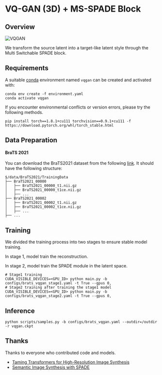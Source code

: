 # VQ-GAN (3D) + MS-SPADE Block

## Overview

![VQGAN](/asset/VQGAN.jpg)

We transform the source latent into a target-like latent style through the Multi Switchable SPADE block.



## Requirements

A suitable [conda](https://conda.io/) environment named `vqgan` can be created and activated with:

```
conda env create -f environment.yaml
conda activate vqgan
```

If you encounter environmental conflicts or version errors, please try the following methods.

```
pip install torch==1.8.1+cu111 torchvision==0.9.1+cu111 -f https://download.pytorch.org/whl/torch_stable.html
```



## Data Preparation

#### BraTS 2021

You can download the BraTS2021 dataset from the following [link](https://www.synapse.org/#!Synapse:syn25829067/wiki/610863 ). It should have the following structure:

```
$/data/BraTS2021/TrainingData
├── BraTS2021_00000
│   ├── BraTS2021_00000_t1.nii.gz
│   ├── BraTS2021_00000_t1ce.nii.gz
│   ├── ...
├── BraTS2021_00002
│   ├── BraTS2021_00002_t1.nii.gz
│   ├── BraTS2021_00002_t1ce.nii.gz
│   ├── ...
├── ...
```



## Training

We divided the training process into two stages to ensure stable model training.

In stage 1, model train the reconstruction.

In stage 2, model train the SPADE module in the latent space.

```shell
# Stage1 training
CUDA_VISIBLE_DEVICES=<GPU_ID> python main.py -b configs/brats_vqgan_stage1.yaml -t True --gpus 0,
# Stage2 training after training the stage1 model
CUDA_VISIBLE_DEVICES=<GPU_ID> python main.py -b configs/brats_vqgan_stage2.yaml -t True --gpus 0,
```



## Inference

```
python scripts/samples.py -b configs/brats_vqgan.yaml --outdir=/outdir -r vqgan.ckpt
```





## Thanks 
Thanks to everyone who contributed code and models.

- [Taming Transformers for High-Resolution Image Synthesis](https://github.com/CompVis/taming-transformers) 
- [Semantic Image Synthesis with SPADE](https://github.com/NVlabs/SPADE)

